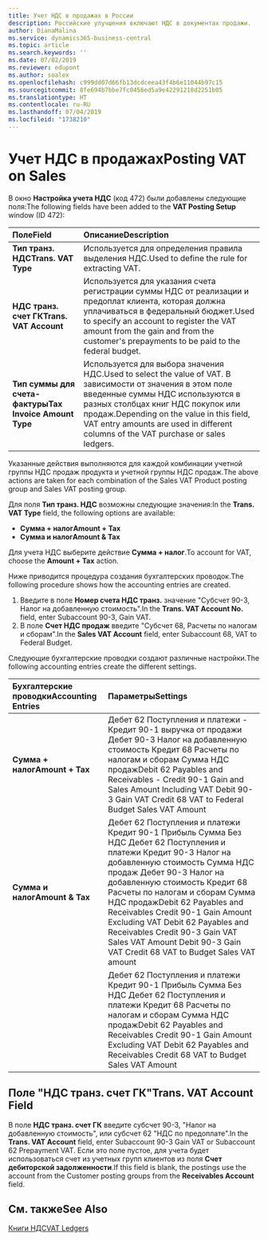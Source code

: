 ```yaml
---
title: Учет НДС в продажах в России
description: Российские улучшения включают НДС в документах продажи.
author: DianaMalina
ms.service: dynamics365-business-central
ms.topic: article
ms.search.keywords: ''
ms.date: 07/02/2019
ms.reviewer: edupont
ms.author: soalex
ms.openlocfilehash: c999dd07d66fb13dcdceea43f4b6e11044b97c15
ms.sourcegitcommit: 8fe694b7bbe7fc0456ed5a9e42291218d2251b05
ms.translationtype: HT
ms.contentlocale: ru-RU
ms.lasthandoff: 07/04/2019
ms.locfileid: "1738210"
---
```

# <a name="posting-vat-on-sales"></a><span data-ttu-id="6a810-103">Учет НДС в продажах</span><span class="sxs-lookup"><span data-stu-id="6a810-103">Posting VAT on Sales</span></span>

<span data-ttu-id="6a810-104">В окно **Настройка учета НДС** (код 472) были добавлены следующие поля:</span><span class="sxs-lookup"><span data-stu-id="6a810-104">The following fields have been added to the **VAT Posting Setup** window (ID 472):</span></span>

| <span data-ttu-id="6a810-105">Поле</span><span class="sxs-lookup"><span data-stu-id="6a810-105">Field</span></span>                       | <span data-ttu-id="6a810-106">Описание</span><span class="sxs-lookup"><span data-stu-id="6a810-106">Description</span></span>                                                  |
| :-------------------------- | :----------------------------------------------------------- |
| <span data-ttu-id="6a810-107">**Тип транз. НДС**</span><span class="sxs-lookup"><span data-stu-id="6a810-107">**Trans. VAT Type**</span></span>         | <span data-ttu-id="6a810-108">Используется для определения правила выделения НДС.</span><span class="sxs-lookup"><span data-stu-id="6a810-108">Used to define the rule for extracting VAT.</span></span>                  |
| <span data-ttu-id="6a810-109">**НДС транз. счет ГК**</span><span class="sxs-lookup"><span data-stu-id="6a810-109">**Trans. VAT Account**</span></span>      | <span data-ttu-id="6a810-110">Используется для указания счета регистрации суммы НДС от реализации и предоплат клиента, которая должна уплачиваться в федеральный бюджет.</span><span class="sxs-lookup"><span data-stu-id="6a810-110">Used to specify an account to register the VAT amount from the gain and from the customer's prepayments to be paid to the federal budget.</span></span> |
| <span data-ttu-id="6a810-111">**Тип суммы для счета-фактуры**</span><span class="sxs-lookup"><span data-stu-id="6a810-111">**Tax Invoice Amount Type**</span></span> | <span data-ttu-id="6a810-112">Используется для выбора значения НДС.</span><span class="sxs-lookup"><span data-stu-id="6a810-112">Used to select the value of VAT.</span></span> <span data-ttu-id="6a810-113">В зависимости от значения в этом поле введенные суммы НДС используются в разных столбцах книг НДС покупок или продаж.</span><span class="sxs-lookup"><span data-stu-id="6a810-113">Depending on the value in this field, VAT entry amounts are used in different columns of the VAT purchase or sales ledgers.</span></span> |

<span data-ttu-id="6a810-114">Указанные действия выполняются для каждой комбинации учетной группы НДС продаж продукта и учетной группы НДС продаж.</span><span class="sxs-lookup"><span data-stu-id="6a810-114">The above actions are taken for each combination of the Sales VAT Product posting group and Sales VAT posting group.</span></span> 

<span data-ttu-id="6a810-115">Для поля **Тип транз. НДС** возможны следующие значения:</span><span class="sxs-lookup"><span data-stu-id="6a810-115">In the **Trans. VAT Type** field, the following options are available:</span></span>

- <span data-ttu-id="6a810-116">**Сумма + налог**</span><span class="sxs-lookup"><span data-stu-id="6a810-116">**Amount + Tax**</span></span>
- <span data-ttu-id="6a810-117">**Сумма и налог**</span><span class="sxs-lookup"><span data-stu-id="6a810-117">**Amount & Tax**</span></span>

<span data-ttu-id="6a810-118">Для учета НДС выберите действие **Сумма + налог**.</span><span class="sxs-lookup"><span data-stu-id="6a810-118">To account for VAT, choose the **Amount + Tax** action.</span></span>

<span data-ttu-id="6a810-119">Ниже приводится процедура создания бухгалтерских проводок.</span><span class="sxs-lookup"><span data-stu-id="6a810-119">The following procedure shows how the accounting entries are created.</span></span>

1. <span data-ttu-id="6a810-120">Введите в поле **Номер счета НДС транз.** значение "Субсчет 90-3, Налог на добавленную стоимость".</span><span class="sxs-lookup"><span data-stu-id="6a810-120">In the **Trans. VAT Account No.** field, enter Subaccount 90-3, Gain VAT.</span></span>
2. <span data-ttu-id="6a810-121">В поле **Счет НДС продаж** введите "Субсчет 68, Расчеты по налогам и сборам".</span><span class="sxs-lookup"><span data-stu-id="6a810-121">In the **Sales VAT Account** field, enter Subaccount 68, VAT to Federal Budget.</span></span>

<span data-ttu-id="6a810-122">Следующие бухгалтерские проводки создают различные настройки.</span><span class="sxs-lookup"><span data-stu-id="6a810-122">The following accounting entries create the different settings.</span></span>

 

| <span data-ttu-id="6a810-123">Бухгалтерские проводки</span><span class="sxs-lookup"><span data-stu-id="6a810-123">Accounting Entries</span></span> | <span data-ttu-id="6a810-124">Параметры</span><span class="sxs-lookup"><span data-stu-id="6a810-124">Settings</span></span>                                                     |
| :----------------- | :----------------------------------------------------------- |
| <span data-ttu-id="6a810-125">**Сумма + налог**</span><span class="sxs-lookup"><span data-stu-id="6a810-125">**Amount + Tax**</span></span>   | <span data-ttu-id="6a810-126">Дебет 62 Поступления и платежи - Кредит 90-1 выручка от продажи   Дебет 90-3 Налог на добавленную стоимость   Кредит 68 Расчеты по налогам и сборам   Сумма НДС продаж</span><span class="sxs-lookup"><span data-stu-id="6a810-126">Debit 62 Payables and Receivables - Credit 90-1 Gain and Sales Amount Including VAT   Debit 90-3 Gain VAT   Credit 68 VAT to Federal Budget   Sales VAT Amount</span></span> |
| <span data-ttu-id="6a810-127">**Сумма и налог**</span><span class="sxs-lookup"><span data-stu-id="6a810-127">**Amount & Tax**</span></span>   | <span data-ttu-id="6a810-128">Дебет 62 Поступления и платежи   Кредит 90-1 Прибыль   Сумма Без НДС   Дебет 62 Поступления и платежи   Кредит 90-3 Налог на добавленную стоимость   Сумма НДС продаж   Дебет 90-3 Налог на добавленную стоимость   Кредит 68 Расчеты по налогам и сборам   Сумма НДС продаж</span><span class="sxs-lookup"><span data-stu-id="6a810-128">Debit 62 Payables and Receivables   Credit 90-1 Gain   Amount Excluding VAT   Debit 62 Payables and Receivables   Credit 90-3 Gain VAT   Sales VAT Amount   Debit 90-3 Gain VAT   Credit 68 VAT to Budget   Sales VAT amount</span></span> |
|                    | <span data-ttu-id="6a810-129">Дебет 62 Поступления и платежи   Кредит 90-1 Прибыль   Сумма Без НДС   Дебет 62 Поступления и платежи   Кредит 68 Расчеты по налогам и сборам   Сумма НДС продаж</span><span class="sxs-lookup"><span data-stu-id="6a810-129">Debit 62 Payables and Receivables   Credit 90-1 Gain   Amount Excluding VAT   Debit 62 Payables and Receivables   Credit 68 VAT to Budget   Sales VAT Amount</span></span> |

## <a name="trans-vat-account-field"></a><span data-ttu-id="6a810-130">Поле "НДС транз. счет ГК"</span><span class="sxs-lookup"><span data-stu-id="6a810-130">Trans. VAT Account Field</span></span>

<span data-ttu-id="6a810-131">В поле **НДС транз. счет ГК** введите субсчет 90-3, "Налог на добавленную стоимость", или субсчет 62 "НДС по предоплате".</span><span class="sxs-lookup"><span data-stu-id="6a810-131">In the **Trans. VAT Account** field, enter Subaccount 90-3 Gain VAT or Subaccount 62 Prepayment VAT.</span></span> <span data-ttu-id="6a810-132">Если это поле пустое, для учета будет использоваться счет из учетных групп клиентов из поля **Счет дебиторской задолженности**.</span><span class="sxs-lookup"><span data-stu-id="6a810-132">If this field is blank, the postings use the account from the Customer posting groups from the **Receivables Account** field.</span></span>

## <a name="see-also"></a><span data-ttu-id="6a810-133">См. также</span><span class="sxs-lookup"><span data-stu-id="6a810-133">See Also</span></span>

[<span data-ttu-id="6a810-134">Книги НДС</span><span class="sxs-lookup"><span data-stu-id="6a810-134">VAT Ledgers</span></span>](VAT-Ledgers.md)  